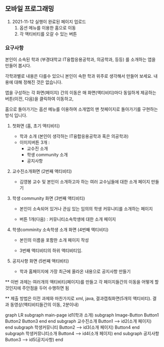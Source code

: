 <script src="https://cdn.jsdelivr.net/npm/mermaid/dist/mermaid.min.js"></script>
<script>mermaid.initialize({startOnLoad:true});</script>

## 모바일 프로그래밍


1. 2021-11-12 실행이 완료된 페이지 업로드
   1. 옵션 메뉴를 이용한 홈으로 이동
   2. 각 액티비티를 오갈 수 있는 버튼


### 요구사항

본인이 소속된 학과 (부경대학교 IT융합응용공학과, 의공학과, 등등) 를 소개하는 앱을 만들어 봅시다.

각학과별로 내용은 다를수 있으니 본인이 속한 학과 위주로 생각해서 만들어 보세요. 내용에 대해 정해진 것은 없습니다.

앱을 구성하는 각 화면(페이지) 간의 이동은 매 화면(액티비티)마다 동일하게 제공하는 버튼(이전, 다음)을 클릭하여 이동하고,

홈으로 돌아가기는 옵션 메뉴를 이용하여 소개앱의 맨 첫페이지로 돌아가기를 구현하는 방식 입니다.



1. 첫화면 (홈, 초기 액티비티)

   - 학과 소개 (본인이 생각하는 IT융합응용공학과 혹은 의공학과)
   - 이미지버튼 3개 :
     - 교수진 소개
     - 학생 community 소개
     - 공지사항



2. 교수진소개화면 (2번째 액티비티)

   - 김영봉 교수 및 본인이 소개하고자 하는 여러 교수님들에 대한 소개 페이지 만들기



3. 학생 community 화면 (3번째 액티비티)

   - 본인이 소속되어 있거나 관심 있는 임의의 학생 커뮤니티를 소개하는 페이지

   - 버튼 1개(다음) : 커뮤니티소속학생에 대한 소개 페이지



4. 학생comminity 소속학생 소개 화면 (4번째 액티비티)

   - 본인의 이름을 포함한 소개 페이지 작성

   - 3번째 액티비티의 하위 액티비티임.



5. 공지사항 화면 (5번째 액티비티)

   - 학과 홈페이지에 가장 최근에 올라온 내용으로 공지사항 만들기



** 이번 과제는 여러개의 액티비티(페이지)를 만들고 각 페이지들간의 이동을 어떻게 할 것인지에 주안점을 두어 수행하면 됨

** 제출 방법은 이전 과제와 마찬가지로 xml, java, 결과캡춰화면(5개의 액티비티). 결과 동영상(액티비티들간의 이동, 2분이내)



<div class="mermai">
graph LR
	subgraph main-page
		id1(학과 소개)
		subgraph Image-Button
            Button1
            Button2
            Button3
		end
	end
	subgraph 교수진소개
		Button1 --> id2(소개 페이지)
	end
	subgraph 학생커뮤니티
		Button2 --> id3(소개 페이지)
		Button4
	end
		subgraph 학생커뮤니티소개
		Button4 --> id4(소개 페이지)
	end
	subgraph 공지사항
		Button3 --> id5(공지사항)
	end
</div>



